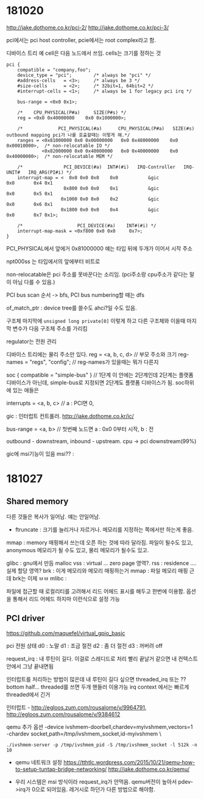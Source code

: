 # 181020

<http://jake.dothome.co.kr/pci-2/>
<http://jake.dothome.co.kr/pci-3/>

pci에서는 pci host controller, pcie에서는 root complex라고 함.

디바이스 트리 예
cell은 다음 노드에서 쓰임. cells는 크기를 정하는 것
```
pci {
    compatible = "company,foo";
    device_type = "pci";        /* always be "pci" */
    #address-cells   = <3>;     /* always be 3 */
    #size-cells      = <2>;     /* 32bit=1, 64bit=2 */
    #interrupt-cells = <1>;     /* always be 1 for legacy pci irq */

    bus-range = <0x0 0x1>;

    /*    CPU_PHYSICAL(P#a)     SIZE(P#s) */
    reg = <0x0 0x40000000    0x0 0x1000000>;

    /*             PCI_PHYSICAL(#a)      CPU_PHYSICAL(P#a)   SIZE(#s)  outbound mapping pci가 나를 호출할때는 이렇게 해.*/
    ranges = <0x81000000 0x0 0x00000000   0x0 0x48000000    0x0 0x00010000>,  /* non-relocatable IO */
             <0x82000000 0x0 0x40000000   0x0 0x40000000    0x0 0x40000000>;  /* non-relocatable MEM */

    /*               PCI_DEVICE(#a)  INT#(#i)   IRQ-Controller   IRQ-UNIT#   IRQ_ARG(PI#i) */
    interrupt-map = <  0x0 0x0 0x0    0x0           &gic            0x0       0x4 0x1
                     0x800 0x0 0x0    0x1           &gic            0x0       0x5 0x1
                    0x1000 0x0 0x0    0x2           &gic            0x0       0x6 0x1
                    0x1800 0x0 0x0    0x4           &gic            0x0       0x7 0x1>;

    /*                    PCI_DEVICE(#a)    INT#(#i) */
    interrupt-map-mask = <0xf800 0x0 0x0     0x7>;
}
```
PCI_PHYSICAL에서 앞에거 0x81000000 얘는 타입
뒤에 두개가 이어서 시작 주소

npt000ss 는 타입에서의 앞에부터 비트로 

non-relocatable은 pci 주소를 못바꾼다는 소리임. (pci주소랑 cpu주소가 같다는 말이 아님 다를 수 있음.)

PCI bus scan 순서 -> bfs, PCI bus numbering할 때는 dfs

of_match_ptr : device tree를 쓸수도 ahci?일 수도 있음.

구조체 마지막에 `unsigned long private[0]` 이렇게 하고 다른 구조체와 이을때 마지막 변수가 다음 구조체 주소를 가리킴

regulator는 전원 관리

디바이스 트리에는 물리 주소만 있다. 
reg = <a, b, c, d> // 부모 주소와 크기
reg-names = "regs", "config"; // reg-names가 있을때는 뭐가 다른지

soc { compatible = "simple-bus" } // 1단계 이 안에는 2단계인데 2단계는 플랫폼 디바이스가 아닌데, simple-bus로 지정되면 2단계도 플랫폼 디바이스가 됨. soc하위에 있는 애들은 

interrupts = <a, b, c> // a : PCI면 0, 

gic : 인터럽트 컨트롤러. http://jake.dothome.co.kr/ic/

bus-range = <a, b> // 첫번째 노드면 a : 0x0 0부터 시작, b : 전

outbound - downstream, inbound - upstream. cpu -> pci downstream(99%)

gic에 msi기능이 있음 msi?? : 

# 181027

## Shared memory
다른 것들은 복사가 일어남. 얘는 안일어남.

* ftruncate : 크기를 늘리거나 자르거나. 메모리를 지정하는 쪽에서만 하는게 좋음.

mmap : memory 매핑해서 쓰는데 오픈 하는 것에 따라 달라짐. 파일이 될수도 있고, anonymous 메모리가 될 수도 있고, 물리 메모리가 될수도 있고.

glibc : gnu에서 만듬 malloc vss : virtual ... zero page 영역?. rss : residence .... 실제 할당 영역? brk : 이게 메모리와 메모리 매핑하는거 mmap : 파일 메모리 매핑 근데 brk는 이제 ㅂㅂ
mlibc : 

파일에 접근할 때 로컬리티를 고려해서 리드 어헤드 표시를 해두고 한번에 이용함. 옵션을 통해서 리드 어헤드 하지마 이런식으로 설정 가능

## PCI driver

<https://github.com/maquefel/virtual_gpio_basic>

pci 전원 상태 
    d0 : 노말
    d1 : 조금 절전
    d2 : 좀 더 절전
    d3 : 꺼버려 off

request_irq : 내 루틴이 길다. 이걸로 스레디드로 처리 
            빨리 끝날거 같으면 내 컨텍스트안에서 그냥 끝내면됨

인터럽트를 처리하는 방법이 많은데 내 루틴이 길다 싶으면 threaded_irq 또는 ?? bottom half... threaded를 쓰면 두개 핸들러 이용가능 irq context 에서는 빠르게 threaded에서 긴거 

인터럽트 - <http://egloos.zum.com/rousalome/v/9964791>, <http://egloos.zum.com/rousalome/v/9384612>

qemu 추가 옵션
    -device ivshmem-doorbell,chardev=myivshmem,vectors=1 \
    -chardev socket,path=/tmp/ivshmem_socket,id-myivshmem \

`./ivshmem-server -p /tmp/ivshmem_pid -S /tmp/ivshmem_socket -l 512k -n 10`

* qemu 네트워크 설정
<https://tthtlc.wordpress.com/2015/10/21/qemu-how-to-setup-tuntap-bridge-networking/>
<http://jake.dothome.co.kr/qemu/>

* 우리 시스템은 msi 방식이라 request_irq가 안먹음.  qemu버전이 높아서 pdev->irq가 0으로 되어있음. 레거시로 하던가 다른 방법으로 해야함.

